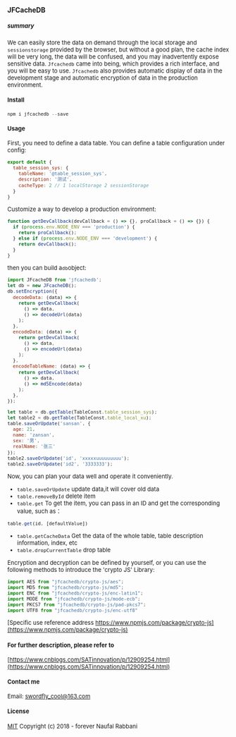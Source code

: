 <font size=2>

### JFCacheDB

##### summary

We can easily store the data on demand through the local storage and ```sessionstorage``` provided by the browser, but without a good plan, the cache index will be very long, the data will be confused, and you may inadvertently expose sensitive data. ```Jfcachedb``` came into being, which provides a rich interface, and you will be easy to use. ```Jfcachedb``` also provides automatic display of data in the development stage and automatic encryption of data in the production environment.


#### Install

```javascript
npm i jfcachedb --save
```

#### Usage
First, you need to define a data table. You can define a table configuration under config:

```javascript
export default {
  table_session_sys: {
    tableName: '@table_session_sys',
    description: '测试',
    cacheType: 2 // 1 localStorage 2 sessionStorage
  }
}
```
Customize a way to develop a production environment:
```javascript
function getDevCallback(devCallback = () => {}, proCallback = () => {}) {
  if (process.env.NODE_ENV === 'production') {
    return proCallback();
  } else if (process.env.NODE_ENV === 'development') {
    return devCallback();
  }
}
```

then you can build a```db```object:
```javascript
import JFcacheDB from 'jfcachedb';
let db = new JFcacheDB();
db.setEncryption({
  decodeData: (data) => {
    return getDevCallback(
      () => data,
      () => decodeUrl(data)
    );
  },
  encodeData: (data) => {
    return getDevCallback(
      () => data,
      () => encodeUrl(data)
    );
  },
  encodeTableName: (data) => {
    return getDevCallback(
      () => data,
      () => md5Encode(data)
    );
  },
});

let table = db.getTable(TableConst.table_session_sys);
let table2 = db.getTable(TableConst.table_local_xu);
table.saveOrUpdate('sansan', {
  age: 21,
  name: 'zansan',
  sex: '男',
  realName: '张三'
});
table2.saveOrUpdate('id', 'xxxxxuuuuuuuuu');
table2.saveOrUpdate('id2', '3333333');
```
Now, you can plan your data well and operate it conveniently.
- ```table.saveOrUpdate``` update data,it will cover old data
- ```table.removeById``` delete item
- ```table.get``` To get the item, you can pass in an ID and get the corresponding value, such as：

```javascript
table.get(id, [defaultValue])
```

- ```table.getCacheData``` Get the data of the whole table, table description information, index, etc
- ```table.dropCurrentTable``` drop table

Encryption and decryption can be defined by yourself, or you can use the following methods to introduce the 'crypto JS' Library:

```javascript
import AES from "jfcachedb/crypto-js/aes";
import MD5 from "jfcachedb/crypto-js/md5";
import ENC from "jfcachedb/crypto-js/enc-latin1";
import MODE from "jfcachedb/crypto-js/mode-ecb";
import PKCS7 from "jfcachedb/crypto-js/pad-pkcs7";
import UTF8 from "jfcachedb/crypto-js/enc-utf8"
```
[Specific use reference address https://www.npmjs.com/package/crypto-js](https://www.npmjs.com/package/crypto-js)

#### For further description, please refer to
[https://www.cnblogs.com/SATinnovation/p/12909254.html](https://www.cnblogs.com/SATinnovation/p/12909254.html)

#### Contact me

Email: swordfly_cool@163.com

#### License

[MIT](http://opensource.org/licenses/MIT) Copyright (c) 2018 - forever Naufal Rabbani

</font>
